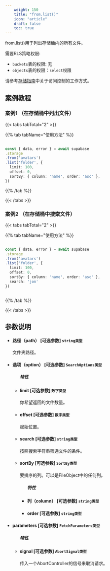 ```yaml
---
    weight: 150
    title: "from.list()"
    icon: "article"
    draft: false
    toc: true
---
```


from.list()用于列出存储桶内的所有文件。


需要RLS策略权限:
  - `buckets`表的权限: 无
  - `objects`表的权限：`select`权限

请参考[存储指南](/docs/app/storage/storage#access-control)中关于访问控制的工作方式。




## 案例教程

### 案例1 （在存储桶中列出文件）

{{< tabs tabTotal="2" >}}


{{% tab tabName="使用方法" %}}



  ```ts
                                                                                   
const { data, error } = await supabase
  .storage
  .from('avatars')
  .list('folder', {
    limit: 100,
    offset: 0,
    sortBy: { column: 'name', order: 'asc' },
  })
  ```



{{% /tab %}}

{{< /tabs >}}


### 案例2 （在存储桶中搜索文件）

{{< tabs tabTotal="2" >}}


{{% tab tabName="使用方法" %}}



  ```ts
                                                                                   
const { data, error } = await supabase
  .storage
  .from('avatars')
  .list('folder', {
    limit: 100,
    offset: 0,
    sortBy: { column: 'name', order: 'asc' },
    search: 'jon'
  })
                                                                              
  ```



{{% /tab %}}

{{< /tabs >}}








## 参数说明


<ul className="method-list-group">
  
<li className="method-list-item">
  <h4 className="method-list-item-label">
    <span className="method-list-item-label-name">
      路径（path）
    </span>
    <span className="method-list-item-label-badge false">
      [可选参数]
    </span>
    <span className="method-list-item-validation">
      <code>string类型</code>
    </span>
  </h4>
  <div class="method-list-item-description">

文件夹路径。

  </div>
  
</li>


<li className="method-list-item">
  <h4 className="method-list-item-label">
    <span className="method-list-item-label-name">
      选项（option）
    </span>
    <span className="method-list-item-label-badge required">
      [可选参数]
    </span>
    <span className="method-list-item-validation">
      <code>SearchOptions类型</code>
    </span>
  </h4>

  
<ul className="method-list-group">
  <h5 class="method-list-title method-list-title-isChild expanded">特性</h5>

<li className="method-list-item">
  <h4 className="method-list-item-label">
    <span className="method-list-item-label-name">
      limit
    </span>
    <span className="method-list-item-label-badge false">
      [可选参数]
    </span>
    <span className="method-list-item-validation">
      <code>数字类型</code>
    </span>
  </h4>
  <div class="method-list-item-description">

你希望返回的文件数量。

  </div>
  
</li>


<li className="method-list-item">
  <h4 className="method-list-item-label">
    <span className="method-list-item-label-name">
      offset
    </span>
    <span className="method-list-item-label-badge false">
      [可选参数]
    </span>
    <span className="method-list-item-validation">
      <code>数字类型</code>
    </span>
  </h4>
  <div class="method-list-item-description">

起始位置。

  </div>
  
</li>


<li className="method-list-item">
  <h4 className="method-list-item-label">
    <span className="method-list-item-label-name">
      search
    </span>
    <span className="method-list-item-label-badge false">
      [可选参数]
    </span>
    <span className="method-list-item-validation">
      <code>string类型</code>
    </span>
  </h4>
  <div class="method-list-item-description">

按照搜索字符串筛选文件的条件。

  </div>
  
</li>


<li className="method-list-item">
  <h4 className="method-list-item-label">
    <span className="method-list-item-label-name">
      sortBy
    </span>
    <span className="method-list-item-label-badge false">
      [可选参数]
    </span>
    <span className="method-list-item-validation">
      <code>SortBy类型</code>
    </span>
  </h4>
  <div class="method-list-item-description">

要排序的列。可以是FileObject中的任何列。

  </div>




<ul className="method-list-group">
  <h5 class="method-list-title method-list-title-isChild expanded">特性</h5>

<li className="method-list-item">
  <h4 className="method-list-item-label">
    <span className="method-list-item-label-name">
      列（column）
    </span>
    <span className="method-list-item-label-badge false">
      [可选参数]
    </span>
    <span className="method-list-item-validation">
      <code>string类型</code>
    </span>
  </h4>

  
</li>


<li className="method-list-item">
  <h4 className="method-list-item-label">
    <span className="method-list-item-label-name">
      order
    </span>
    <span className="method-list-item-label-badge false">
      [可选参数]
    </span>
    <span className="method-list-item-validation">
      <code>string类型</code>
    </span>
  </h4>

  
</li>


</ul>



  
</li>

</ul>

</li>


<li className="method-list-item">
  <h4 className="method-list-item-label">
    <span className="method-list-item-label-name">
      parameters
    </span>
    <span className="method-list-item-label-badge required">
      [可选参数]
    </span>
    <span className="method-list-item-validation">
      <code>FetchParameters类型</code>
    </span>
  </h4>
  
<ul className="method-list-group">
  <h5 class="method-list-title method-list-title-isChild expanded">特性</h5>

<li className="method-list-item">
  <h4 className="method-list-item-label">
    <span className="method-list-item-label-name">
      signal
    </span>
    <span className="method-list-item-label-badge false">
      [可选参数]
    </span>
    <span className="method-list-item-validation">
      <code>AbortSignal类型</code>
    </span>
  </h4>
  <div class="method-list-item-description">

传入一个AbortController的信号来取消请求。

  </div>
  
</li>

</ul>

</li>

</ul>







